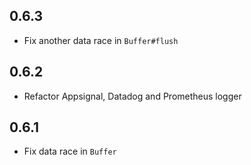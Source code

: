 ## 0.6.3

- Fix another data race in `Buffer#flush`

## 0.6.2

- Refactor Appsignal, Datadog and Prometheus logger

## 0.6.1

- Fix data race in `Buffer`
